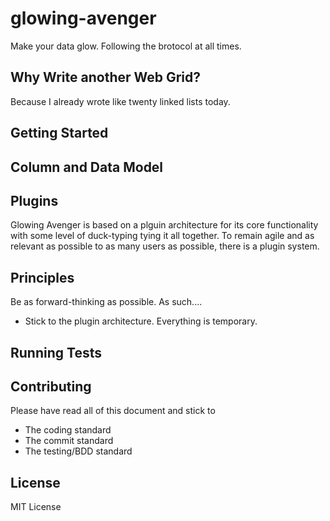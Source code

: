 # glowing-avenger

Make your data glow. Following the brotocol at all times.

## Why Write __another__ Web Grid?

Because I already wrote like twenty linked lists today.

## Getting Started

## Column and Data Model

## Plugins

Glowing Avenger is based on a plguin architecture for its core functionality
with some level of duck-typing tying it all together. To remain agile and as
relevant as possible to as many users as possible, there is a plugin system.

## Principles

  Be as forward-thinking as possible. As such....

  * Stick to the plugin architecture. Everything is temporary.

## Running Tests

## Contributing

  Please have read all of this document and stick to

  * The coding standard
  * The commit standard
  * The testing/BDD standard

## License

  MIT License
